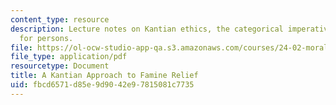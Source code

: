 ```yaml
---
content_type: resource
description: Lecture notes on Kantian ethics, the categorical imperative, and respect
  for persons.
file: https://ol-ocw-studio-app-qa.s3.amazonaws.com/courses/24-02-moral-problems-and-the-good-life-fall-2008/fbcd6571d85e9d9042e97815081c7735_lec_14.pdf
file_type: application/pdf
resourcetype: Document
title: A Kantian Approach to Famine Relief
uid: fbcd6571-d85e-9d90-42e9-7815081c7735
---
```

